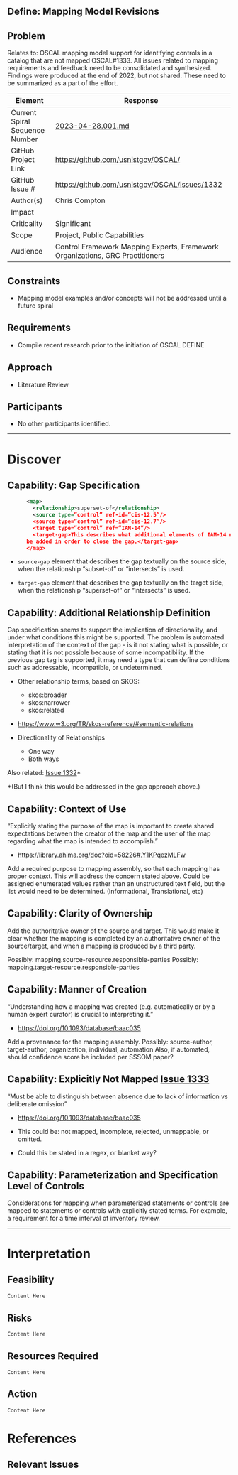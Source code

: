 ## Define: Mapping Model Revisions

## Problem

Relates to: OSCAL mapping model support for identifying controls in a catalog that are not mapped OSCAL#1333. All issues related to mapping requirements and feedback need to be consolidated and synthesized. Findings were produced at the end of 2022, but not shared. These need to be summarized as a part of the effort.

| Element                        | Response                                                                      |
| ------------------------------ | ----------------------------------------------------------------------------- |
| Current Spiral Sequence Number | [2023-04-28.001.md](2023-04-28.001.md)                                        |
| GitHub Project Link            | https://github.com/usnistgov/OSCAL/                                           |
| GitHub Issue #                 | https://github.com/usnistgov/OSCAL/issues/1332                                |
| Author(s)                      | Chris Compton                                                                 |
| Impact                         |                                                                               |
| Criticality                    | Significant                                                                   |
| Scope                          | Project, Public Capabilities                                                  |
| Audience                       | Control Framework Mapping Experts, Framework Organizations, GRC Practitioners |

## Constraints

- Mapping model examples and/or concepts will not be addressed until a future spiral

## Requirements

- Compile recent research prior to the initiation of OSCAL DEFINE

## Approach                    

- Literature Review

## Participants

- No other participants identified.

---

# Discover

## Capability: Gap Specification

```xml
      <map>
        <relationship>superset-of</relationship>
        <source type=”control” ref-id=”cis-12.5”/>
        <source type=”control” ref-id=”cis-12.7”/>
        <target type=”control” ref=”IAM-14”/>
        <target-gap>This describes what additional elements of IAM-14 need to
      be added in order to close the gap.</target-gap>
      </map>
```

- `source-gap` element that describes the gap textually on the source side, when the relationship “subset-of” or “intersects” is used.

- `target-gap` element that describes the gap textually on the target side, when the relationship “superset-of” or “intersects” is used.

## Capability: Additional Relationship Definition

Gap specification seems to support the implication of directionality, and under what conditions this might be supported.  The problem is automated interpretation of the context of the gap - is it not stating what is possible, or stating that it is not possible because of some incompatibility.  If the previous gap tag is supported, it may need a type that can define conditions such as addressable, incompatible, or undetermined.

- Other relationship terms, based on SKOS: 
  - skos:broader
  - skos:narrower
  - skos:related
- https://www.w3.org/TR/skos-reference/#semantic-relations

- Directionality of Relationships
  - One way
  - Both ways

Also related: [Issue 1332]*

*(But I think this would be addressed in the gap approach above.)

## Capability: Context of Use

“Explicitly stating the purpose of the map is important to create shared expectations between the creator of the map and the user of the map regarding what the map is intended to accomplish.”
- https://library.ahima.org/doc?oid=58226#.Y1KPqezMLFw


Add a required purpose to mapping assembly, so that each mapping has proper context. This will address the concern stated above. Could be assigned enumerated values rather than an unstructured text field, but the list would need to be determined. (Informational, Translational, etc)

## Capability: Clarity of Ownership

Add the authoritative owner of the source and target.  This would make it clear whether the mapping is completed by an authoritative owner of the source/target, and when a mapping is produced by a third party.

Possibly: mapping.source-resource.responsible-parties
Possibly: mapping.target-resource.responsible-parties

## Capability: Manner of Creation

“Understanding how a mapping was created (e.g. automatically or by a human expert curator) is crucial to interpreting it.”
- https://doi.org/10.1093/database/baac035

Add a provenance for the mapping assembly.
Possibly: source-author, target-author, organization, individual, automation 
Also, if automated, should confidence score be included per SSSOM paper?

## Capability: Explicitly Not Mapped [Issue 1333]

“Must be able to distinguish between absence due to lack of information vs deliberate omission”
- https://doi.org/10.1093/database/baac035

- This could be: not mapped, incomplete, rejected, unmappable, or omitted.
- Could this be stated in a regex, or blanket way?

## Capability: Parameterization and Specification Level of Controls

Considerations for mapping when parameterized statements or controls are mapped to statements or controls with explicitly stated terms.  For example, a requirement for a time interval of inventory review.

---

# Interpretation

## Feasibility

`Content Here`

## Risks

`Content Here`

## Resources Required

`Content Here`

## Action 

`Content Here`


# References

## Relevant Issues

[handout]: https://github.com/usnistgov/OSCAL/files/9786814/Handout.-.OSCAL.Model.Review.2022-10-14.pdf
[exercise]: https://github.com/usnistgov/OSCAL/files/9787576/Mapping.Exercise.-.OSCAL.Model.Review.2022-10-14.pdf

[Issue 1332]: https://github.com/usnistgov/OSCAL/issues/1332
[Issue 1333]: https://github.com/usnistgov/OSCAL/issues/1333
[Issue 1458]: https://github.com/usnistgov/OSCAL/issues/1458
[Issue 1150]: https://github.com/usnistgov/OSCAL/pull/1150
[Comment 11501]: https://github.com/usnistgov/OSCAL/pull/1150#issuecomment-1113518642
[Comment 11502]: https://github.com/usnistgov/OSCAL/pull/1150#issuecomment-1172763158 (No Mapping/Unmapped Controls)
[Issue 1221]: https://github.com/usnistgov/OSCAL/issues/1221
